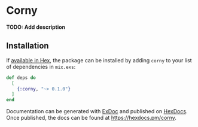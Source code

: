 # Corny

**TODO: Add description**

## Installation

If [available in Hex](https://hex.pm/docs/publish), the package can be installed
by adding `corny` to your list of dependencies in `mix.exs`:

```elixir
def deps do
  [
    {:corny, "~> 0.1.0"}
  ]
end
```

Documentation can be generated with [ExDoc](https://github.com/elixir-lang/ex_doc)
and published on [HexDocs](https://hexdocs.pm). Once published, the docs can
be found at <https://hexdocs.pm/corny>.

